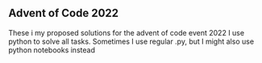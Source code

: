 ## Advent of Code 2022

These i my proposed solutions for the advent of code event 2022
I use python to solve all tasks. Sometimes I use regular .py, but I might also use python notebooks instead